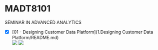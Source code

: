 # MADT8101
SEMINAR IN ADVANCED ANALYTICS
- [x] [01 - Designing Customer Data Platform](1.Designing Customer Data Platform/README.md)  
[![](https://img.shields.io/badge/-Concept-blue)](#) [![](https://img.shields.io/badge/-Presentation-blue)](#)
